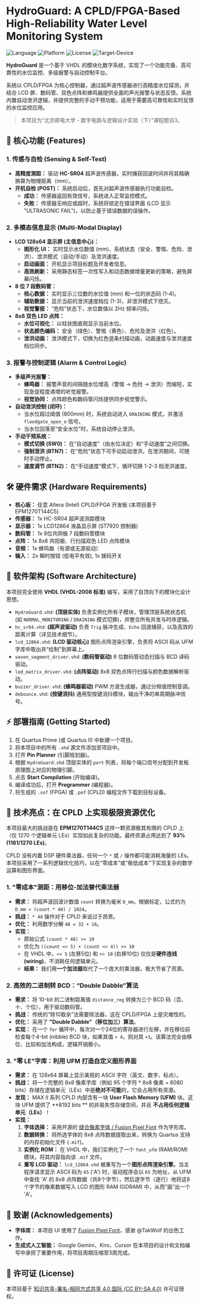 # HydroGuard: A CPLD/FPGA-Based High-Reliability Water Level Monitoring System

<p align="left">
  <img alt="Language" src="https://img.shields.io/badge/Language-VHDL%20(2008)-blue.svg?style=for-the-badge">
  <img alt="Platform" src="https://img.shields.io/badge/Platform-CPLD%20%7C%20FPGA-red.svg?style=for-the-badge">
  <img alt="License" src="https://img.shields.io/badge/License-CC%20BY--SA%204.0-lightgrey.svg?style=for-the-badge">
  <img alt="Target-Device" src="https://img.shields.io/badge/Target%20Device-EPM1270T144C5%20-orange.svg?style=for-the-badge">
</p>

**HydroGuard** 是一个基于 VHDL 的模块化数字系统，实现了一个功能完备、高可靠性的水位监控、多级报警与自动控制平台。

系统以 CPLD/FPGA 为核心控制器，通过超声波传感器进行高精度水位探测，并结合 LCD 屏、数码管、双色点阵和蜂鸣器提供全面的声光报警与状态反馈。系统内置自动泄洪逻辑，并提供完整的手动干预功能，适用于需要高可靠性和实时反馈的水位监控应用。

>  本项目为“北京邮电大学 - 数字电路与逻辑设计实验（下）”课程题目3。

## 🚀 核心功能 (Features)

### 1. 传感与自检 (Sensing & Self-Test)
* **高精度测距：** 驱动 **HC-SR04** 超声波传感器，实时捕获回波时间并将其精确换算为物理距离（mm）。
* **开机自检 (POST)：** 系统启动后，首先对超声波传感器执行功能自检。
    * **成功：** 传感器返回有效信号，系统进入正常监控模式。
    * **失败：** 传感器无响应或超时，系统将锁定在错误界面 (LCD 显示 "ULTRASONIC FAIL")，以防止基于错误数据的误操作。

### 2. 多模态信息显示 (Multi-Modal Display)
* **LCD 128x64 显示屏 (主信息中心)：**
    * **图形化 UI：** 实时显示水位数值 (mm)、系统状态（安全、警惕、危险、泄洪）、泄洪模式（自动/手动）及泄洪速度。
    * **启动画面：** 开机显示项目标题及开发者信息。
    * **高效刷新：** 采用静态标签一次性写入和动态数据增量更新的策略，避免屏幕闪烁。
* **8 位 7 段数码管：**
    * **核心数据：** 实时显示三位数的水位值 (mm) 和一位的状态码 (1-4)。
    * **辅助数据：** 显示当前的泄洪速度档位 (1-3)，非泄洪模式下熄灭。
    * **视觉警报：** “危险”状态下，水位数值以 2Hz 频率闪烁。
* **8x8 双色 LED 点阵：**
    * **水位可视化：** 以柱状图直观显示当前水位。
    * **状态颜色编码：** 安全（绿色）、警惕（黄色）、危险及泄洪（红色）。
    * **泄洪动画：** 泄洪模式下，切换为红色竖条扫描动画，动画速度与泄洪速度档位同步。

### 3. 报警与控制逻辑 (Alarm & Control Logic)
* **多级声光报警：**
    * **蜂鸣器：** 报警声音的间隔随水位增高（警惕 -> 危险 -> 泄洪）而缩短，实现急促程度递增的听觉报警。
    * **视觉协同：** 点阵颜色和数码管闪烁提供同步视觉警示。
* **自动泄洪控制 (闭环)：**
    * 当水位超过阈值 (800mm) 时，系统自动进入 `DRAINING` 模式，并激活 `floodgate_open_o` 信号。
    * 当水位回落至“安全水位”时，系统自动停止泄洪。
* **手动干预系统：**
    * **模式切换 (SW0)：** 在“自动速度”（由水位决定）和“手动速度”之间切换。
    * **强制泄洪 (BTN7)：** 在“危险”状态下可手动启动泄洪。在泄洪期间，可随时手动停止。
    * **速度调节 (BTN2)：** 在“手动速度”模式下，循环切换 1-2-3 档泄洪速度。

## 🛠️ 硬件需求 (Hardware Requirements)

* **核心板：** 任意 Altera (Intel) CPLD/FPGA 开发板 (本项目基于 EPM1270T144C5)
* **传感器：** 1x HC-SR04 超声波测距模块
* **显示器：** 1x LCD12864 液晶显示屏 (ST7920 控制器)
* **数码管：** 1x 8位共阴极 7 段数码管模块
* **点阵：** 1x 8x8 共阳极、行扫描双色 LED 点阵模块
* **音频：** 1x 蜂鸣器（有源或无源驱动）
* **输入：** 2x 瞬时按钮 (低电平有效), 1x 拨码开关

## 📁 软件架构 (Software Architecture)

本项目完全使用 **VHDL (VHDL-2008 标准)** 编写，采用了自顶向下的模块化设计思想。

* `HydroGuard.vhd`: **(顶层实体)** 负责实例化所有子模块，管理顶层系统状态机 (如 `NORMAL_MONITORING` / `DRAINING` 模式切换)，并整合所有并发与时序逻辑。
* `hc_sr04.vhd`: **(超声波驱动)** 负责 `Trig` 脉冲生成、`Echo` 回波捕获，以及高效的距离计算（详见技术细节）。
* `lcd_12864.vhd`: **(LCD 驱动核心)** 图形点阵渲染引擎，负责将 ASCII 码从 UFM 字库中取出并“绘制”到屏幕上。
* `seven_segment_driver.vhd`: **(数码管驱动)** 8 位数码管动态扫描与 BCD 译码驱动。
* `led_matrix_driver.vhd`: **(点阵驱动)** 8x8 双色点阵行扫描与颜色数据解析驱动。
* `buzzer_driver.vhd`: **(蜂鸣器驱动)** PWM 方波生成器，通过分频值控制音调。
* `debounce.vhd`: **(按键消抖)** 通用型按键消抖模块，输出干净的单周期脉冲信号。

## ⚡ 部署指南 (Getting Started)

1.  在 Quartus Prime (或 Quartus II) 中新建一个项目。
2.  将本项目中的所有 `.vhd` 源文件添加至项目中。
3.  打开 **Pin Planner** (引脚规划器)。
4.  根据 `HydroGuard.vhd` 顶层实体的 `port` 列表，将每个端口信号分配到开发板原理图上对应的物理引脚。
5.  点击 **Start Compilation** (开始编译)。
6.  编译成功后，打开 **Programmer** (编程器)。
7.  将生成的 `.sof` (FPGA) 或 `.pof` (CPLD) 编程文件下载到目标设备。

## 🔬 技术亮点：在 CPLD 上实现极限资源优化

本项目最大的挑战是在 **EPM1270T144C5** 这样一颗资源极其有限的 CPLD 上（仅 1270 个逻辑单元 LEs）实现如此复杂的功能。最终资源占用达到了 **93% (1181/1270 LEs)**。

CPLD 没有内置 DSP 硬件乘法器，任何一个 `*` 或 `/` 操作都可能消耗海量的 LEs。本项目采用了一系列逻辑优化技巧，以在“零成本”或“极低成本”下实现复杂的数学运算和图形界面。

### 1. "零成本"测距：用移位-加法替代乘法器

* **需求：** 将超声波回波计数值 `count` 转换为毫米 `D_mm`。根据标定，公式约为 `D_mm ≈ (count * 48) / 1024`。
* **挑战：** `* 48` 操作对于 CPLD 来说过于昂贵。
* **优化：** 利用数学分解 `48 = 32 + 16`。
* **实现：**
    * 原始公式 `(count * 48) >> 10`
    * 优化为 `((count << 5) + (count << 4)) >> 10`
    * 在 VHDL 中，`<< 5` (左移5位) 和 `>> 10` (右移10位) 仅仅是**硬件连线 (wiring)**，不消耗任何逻辑单元。
    * **结果：** 我们用**一个加法器**取代了一个庞大的乘法器，极大节省了资源。

### 2. 高效的二进制转 BCD：“Double Dabble”算法

* **需求：** 将 10-bit 的二进制距离值 `distance_reg` 转换为三个 BCD 码（百、十、个位），用于驱动数码管。
* **挑战：** 传统的“除10取余”法需要除法器，这在 CPLD/FPGA 上是灾难性的。
* **优化：** 采用了 **"Double Dabble"（移位加三）算法**。
* **实现：** 在一个 `for` 循环中，每次对一个24位的寄存器进行左移，并在移位前检查每个4-bit (nibble) BCD 块，如果其值 `> 4`，则对其 `+3`。该算法完全由移位、比较和加法构成，逻辑开销极小。

### 3. "零 LE"字库：利用 UFM 打造自定义图形界面

* **需求：** 在 128x64 屏幕上显示美观的 ASCII 字符（英文、数字、标点）。
* **挑战：** 将一个完整的 8x8 像素字库（例如 95 个字符 * 8x8 像素 = 6080 bits）存储在逻辑单元（LEs）中是**绝对不可能**的，它会占用所有资源。
* **发现：** MAX II 系列 CPLD 内部含有一块 **User Flash Memory (UFM)** 块。这块 UFM 提供了 **8192 bits ** 的非易失性存储空间，并且 **不占用任何逻辑单元（LEs）**！
* **实现：**
    1.  **字体选择：** 采用开源的 [缝合像素字体 / Fusion Pixel Font](https://github.com/TakWolf/fusion-pixel-font) 作为字形库。
    2.  **数据转换：** 将所选字体的 8x8 点阵数据提取出来，转换为 Quartus 支持的内存初始化文件 (`.mif`)。
    3.  **实例化 ROM：** 在 VHDL 中，我们实例化了一个 `font_ufm` (RAM/ROM) 模块，将其内容指向该 `.mif` 文件。
    4.  **重写 LCD 驱动：** `lcd_12864.vhd` 被重写为一个**图形点阵渲染引擎**。当主程序请求显示 ASCII 码为 `65` ('A') 时，驱动程序会以 `65` 为地址，从 UFM 中查找 'A' 的 8x8 点阵数据（共8个字节），然后逐字节（逐行）地将这8个字节的像素数据写入 LCD 的图形 RAM (GDRAM) 中，从而“画”出一个 'A'。


## 🙏 致谢 (Acknowledgements)

* **字体库：** 本项目 UI 使用了 [Fusion Pixel Font](https://github.com/TakWolf/fusion-pixel-font)，感谢 @TakWolf 的出色工作。
* **生成式人工智能：** Google Gemini、Kiro、Cursor 在本项目的设计和文档编写中承担了重要作用，将项目周期压缩至3周完成。

## 📄 许可证 (License)

本项目基于 [知识共享-署名-相同方式共享 4.0 国际 (CC BY-SA 4.0)](https://creativecommons.org/licenses/by-sa/4.0/deed.zh) 许可证授权。
